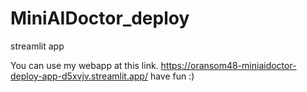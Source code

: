 # MiniAIDoctor_deploy
streamlit app

You can use my webapp at this link.
https://oransom48-miniaidoctor-deploy-app-d5xvjv.streamlit.app/
have fun :)
